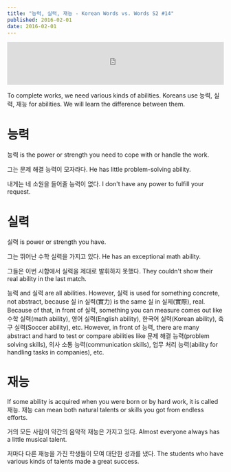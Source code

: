 ```yaml
---
title: "능력, 실력, 재능 - Korean Words vs. Words S2 #14"
published: 2016-02-01
date: 2016-02-01
---
```

<iframe id="audio_iframe" src="https://www.podbean.com/media/player/dig2m-5c3c31?skin=8" width="100%" height="100" frameborder="0" scrolling="no"></iframe>

To complete works, we need various kinds of abilities. Koreans use 능력, 실력, 재능 for abilities. We will learn the difference between them.

#  능력

능력 is the power or strength you need to cope with or handle the work.

그는 문제 해결 능력이 모자라다.
He has little problem-solving ability.

내게는 네 소원을 들어줄 능력이 없다.
I don't have any power to fulfill your request.

#  실력

실력 is power or strength you have.

그는 뛰어난 수학 실력을 가지고 있다.
He has an exceptional math ability.

그들은 이번 시합에서 실력을 제대로 발휘하지 못했다.
They couldn't show their real ability in the last match.

능력 and 실력 are all abilities. However, 실력 is used for something concrete, not abstract, because 실 in 실력(實力) is the same 실 in 실제(實際), real. Because of that, in front of 실력, something you can measure comes out like 수학 실력(math ability), 영어 실력(English ability), 한국어 실력(Korean ability), 축구 실력(Soccer ability), etc. However, in front of 능력, there are many abstract and hard to test or compare abilities like 문제 해결 능력(problem solving skills), 의사 소통 능력(communication skills), 업무 처리 능력(ability for handling tasks in companies), etc.

#  재능

If some ability is acquired when you were born or by hard work, it is called 재능. 재능 can mean both natural talents or skills you got from endless efforts.

거의 모든 사람이 약간의 음악적 재능은 가지고 있다.
Almost everyone always has a little musical talent.

저마다 다른 재능을 가진 학생들이 모여 대단한 성과를 냈다.
The students who have various kinds of talents made a great success.